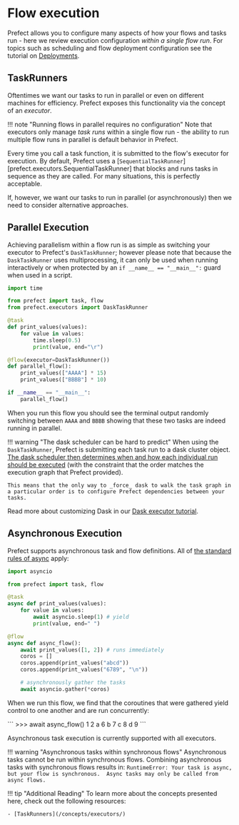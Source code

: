 # Flow execution

Prefect allows you to configure many aspects of how your flows and tasks run - here we review execution configuration _within a single flow run_.  For topics such as scheduling and flow deployment configuration see the tutorial on [Deployments](/tutorials/deployments/).

## TaskRunners

Oftentimes we want our tasks to run in parallel or even on different machines for efficiency.  Prefect exposes this functionality via the concept of an _executor_.

!!! note "Running flows in parallel requires no configuration"
    Note that executors only manage _task runs_ within a single flow run - the ability to run multiple flow runs in parallel is default behavior in Prefect.  

Every time you call a task function, it is submitted to the flow's executor for execution.  By default, Prefect uses a [`SequentialTaskRunner`][prefect.executors.SequentialTaskRunner] that blocks and runs tasks in sequence as they are called.  For many situations, this is perfectly acceptable.

If, however, we want our tasks to run in parallel (or asynchronously) then we need to consider alternative approaches. 

## Parallel Execution

Achieving parallelism within a flow run is as simple as switching your executor to Prefect's `DaskTaskRunner`; however please note that because the `DaskTaskRunner` uses multiprocessing, it can only be used when running interactively or when protected by an `if __name__ == "__main__":` guard when used in a script.

```python
import time

from prefect import task, flow
from prefect.executors import DaskTaskRunner

@task
def print_values(values):
    for value in values:
        time.sleep(0.5)
        print(value, end="\r")

@flow(executor=DaskTaskRunner())
def parallel_flow():
    print_values(["AAAA"] * 15)
    print_values(["BBBB"] * 10)

if __name__ == "__main__":
    parallel_flow()
```

When you run this flow you should see the terminal output randomly switching between `AAAA` and `BBBB` showing that these two tasks are indeed running in parallel.

!!! warning "The dask scheduler can be hard to predict"
    When using the `DaskTaskRunner`, Prefect is submitting each task run to a dask cluster object.  [The dask scheduler then determines when and how each individual run should be executed](https://distributed.dask.org/en/latest/scheduling-policies.html) (with the constraint that the order matches the execution graph that Prefect provided).  

    This means that the only way to _force_ dask to walk the task graph in a particular order is to configure Prefect dependencies between your tasks.

Read more about customizing Dask in our [Dask executor tutorial](/tutorials/dask-executor/).

## Asynchronous Execution

Prefect supports asynchronous task and flow definitions.  All of [the standard rules of async](https://docs.python.org/3/library/asyncio-task.html) apply:

```python
import asyncio

from prefect import task, flow

@task
async def print_values(values):
    for value in values:
        await asyncio.sleep(1) # yield
        print(value, end=" ")

@flow
async def async_flow():
    await print_values([1, 2]) # runs immediately
    coros = [] 
    coros.append(print_values("abcd"))
    coros.append(print_values("6789", "\n"))

    # asynchronously gather the tasks
    await asyncio.gather(*coros)
```

When we run this flow, we find that the coroutines that were gathered yield control to one another and are run concurrently:

<div class="termy">
```
>>> await async_flow()
1 2 a 6 b 7 c 8 d 9
```
</div>

Asynchronous task execution is currently supported with all executors.

!!! warning "Asynchronous tasks within synchronous flows"
    Asynchronous tasks cannot be run within synchronous flows.  Combining asynchronous tasks with synchronous flows results in:
    ```
    RuntimeError: Your task is async, but your flow is synchronous. 
    Async tasks may only be called from async flows.
    ```

!!! tip "Additional Reading"
    To learn more about the concepts presented here, check out the following resources:

    - [TaskRunners](/concepts/executors/)
